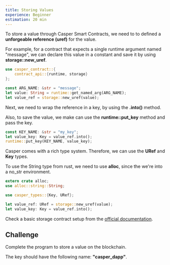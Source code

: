 ```yaml
---
title: Storing Values
experience: Beginner
estimation: 20 min
---
```


To store a value through Casper Smart Contracts, we need to to defined a **unforgeable reference (uref)** for the value.

For example, for a contract that expects a single runtime argument named "message", we can declare this value in a constant and save it by using **storage::new_uref**.

```rust
use casper_contract::{
    contract_api::{runtime, storage}
};

const ARG_NAME: &str = "message";
let value: String = runtime::get_named_arg(ARG_NAME);
let value_ref = storage::new_uref(value);
```

Next, we need to wrap the reference in a key, by using the **.into()** method.

Also, to save the value, we make can use the **runtime::put_key** method and pass the key.

```rust
const KEY_NAME: &str = "my_key";
let value_key: Key = value_ref.into();
runtime::put_key(KEY_NAME, value_key);
```

Casper comes with a rich type system. Therefore, we can use the **URef** and **Key** types.

To use the String type from rust, we need to use **alloc**, since the we're into a no_str environment.

```rust
extern crate alloc;
use alloc::string::String;

use casper_types::{Key, URef};

let value_ref: URef = storage::new_uref(value);
let value_key: Key = value_ref.into();
```

Check a basic storage contract setup from the
<a href="https://docs.casperlabs.io/dapp-dev-guide/writing-contracts/rust/#storage" target="_blank" rel="noopener noreferrer">official documentation</a>.

## Challenge

Complete the program to store a value on the blockchain.

The key should have the following name: **"casper_dapp"**.
